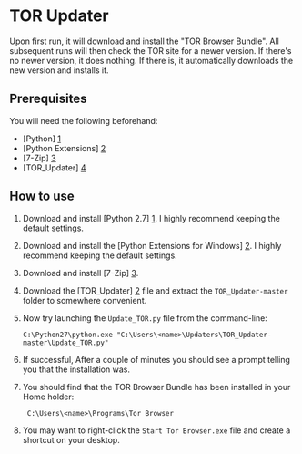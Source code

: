 TOR Updater
===========

Upon first run, it will download and install the "TOR Browser Bundle". All subsequent runs will then check the TOR site for a newer version. If there's no newer version, it does nothing. If there is, it automatically downloads the new version and installs it.

Prerequisites
-------------

You will need the following beforehand:

* [Python] [1]
* [Python Extensions] [2]
* [7-Zip] [3]
* [TOR_Updater] [4]

How to use
----------

1.	Download and install [Python 2.7] [1]. I highly recommend keeping the default settings.

2.	Download and install the [Python Extensions for Windows] [2]. I highly recommend keeping the default settings.

3.	Download and install [7-Zip] [3].

4.	Download the [TOR_Updater] [2] file and extract the `TOR_Updater-master` folder to somewhere convenient.

5.	Now try launching the `Update_TOR.py` file from the command-line:

		C:\Python27\python.exe "C:\Users\<name>\Updaters\TOR_Updater-master\Update_TOR.py"

6.	If successful, After a couple of minutes you should see a prompt telling you that the installation was.

7. You should find that the TOR Browser Bundle has been installed in your Home holder:

		C:\Users\<name>\Programs\Tor Browser

8. You may want to right-click the `Start Tor Browser.exe` file and create a shortcut on your desktop.

	[1]: http://www.python.org/ftp/python/2.7/python-2.7.msi													"Python 2.7.*"
	[2]: http://sourceforge.net/projects/pywin32/files/pywin32/Build%20218/pywin32-218.win32-py2.7.exe			"Python Extensions"
	[3]: http://dl.7-zip.org/7z925.exe																			"7-Zip 9.25"
	[4]: https://github.com/J2897/TOR_Updater/archive/master.zip												"TOR_Updater"
